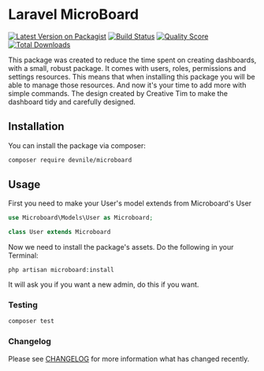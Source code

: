 # Laravel MicroBoard

[![Latest Version on Packagist](https://img.shields.io/packagist/v/devnile/microboard.svg?style=flat-square)](https://packagist.org/packages/devnile/microboard)
[![Build Status](https://img.shields.io/travis/devnile/microboard/master.svg?style=flat-square)](https://travis-ci.org/devnile/microboard)
[![Quality Score](https://img.shields.io/scrutinizer/g/devnile/microboard.svg?style=flat-square)](https://scrutinizer-ci.com/g/devnile/microboard)
[![Total Downloads](https://img.shields.io/packagist/dt/devnile/microboard.svg?style=flat-square)](https://packagist.org/packages/devnile/microboard)

This package was created to reduce the time spent on creating dashboards, with a small, robust package.
It comes with users, roles, permissions and settings resources. This means that when installing this package you will be able to manage those resources. And now it's your time to add more with simple commands.
The design created by Creative Tim to make the dashboard tidy and carefully designed.

## Installation

You can install the package via composer:

```bash
composer require devnile/microboard
```

## Usage
First you need to make your User's model extends from Microboard's User

```php
use Microboard\Models\User as Microboard;

class User extends Microboard
````

Now we need to install the package's assets. Do the following in your Terminal:
```shell script
php artisan microboard:install
```

It will ask you if you want a new admin, do this if you want.

### Testing

``` bash
composer test
```

### Changelog

Please see [CHANGELOG](CHANGELOG.md) for more information what has changed recently.
